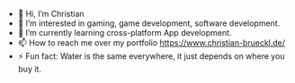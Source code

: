 - 👋 Hi, I’m Christian
- 👀 I’m interested in gaming, game development, software development.
- 🌱 I’m currently learning cross-platform App development.
- 📫 How to reach me over my portfolio https://www.christian-brueckl.de/
- ⚡ Fun fact: Water is the same everywhere, it just depends on where you buy it. 

<!---
ChristianB85/ChristianB85 is a ✨ special ✨ repository because its `README.md` (this file) appears on your GitHub profile.
You can click the Preview link to take a look at your changes.
--->
